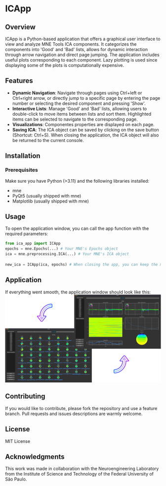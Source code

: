 # ICApp

## Overview

ICApp is a Python-based application that offers a graphical user interface to view and analyze MNE Tools ICA components. It categorizes the components into 'Good' and 'Bad' lists, allows for dynamic interaction through arrow navigation and direct page jumping. The application includes useful plots corresponding to each component. Lazy plotting is used since displaying some of the plots is computationally expensive.

## Features

- **Dynamic Navigation**: Navigate through pages using Ctrl+left or Ctrl+right arrow, or directly jump to a specific page by entering the page number or selecting the desired component and pressing 'Show'.
- **Interactive Lists**: Manage 'Good' and 'Bad' lists, allowing users to double-click to move items between lists and sort them. Highlighted items can be selected to navigate to the corresponding page.
- **Visualizations**: Componentes properties are displayed on each page.
- **Saving ICA**: The ICA object can be saved by clicking on the save button (Shortcut: Ctrl+S). When closing the application, the ICA object will also be returned to the current console.

## Installation

### Prerequisites

Make sure you have Python (>3.11) and the following libraries installed:

- mne
- PyQt5 (usually shipped with mne)
- Matplotlib (usually shipped with mne)

## Usage

To open the application window, you can call the app function with the required parameters:

```python
from ica_app import ICApp
epochs = mne.Epochs(...) # Your MNE's Epochs object
ica = mne.preprocessing.ICA(...) # Your MNE's ICA object

new_ica = ICApp(ica, epochs) # When closing the app, you can keep the modified ICA object on new_ica
```

## Application

If everything went smooth, the application window should look like this:
![ICAppImage](ICApp.png "ICApp Window")


## Contributing

If you would like to contribute, please fork the repository and use a feature branch. Pull requests and issues descriptions are warmly welcome.

## License

MIT License

## Acknowledgments

This work was made in collaboration with the Neuroengineering Laboratory from the Institute of Science and Technology of the Federal University of São Paulo.
